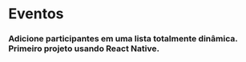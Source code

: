 # Eventos

### Adicione participantes em uma lista totalmente dinâmica. Primeiro projeto usando React Native.


